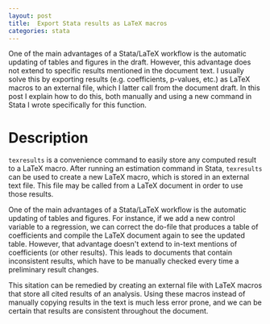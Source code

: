 ```yaml
---
layout: post
title:  Export Stata results as LaTeX macros
categories: stata
---
```


One of the main advantages of a Stata/LaTeX workflow is the automatic updating of tables and figures in the draft. However, this advantage does not extend to specific results mentioned in the document text. I usually solve this by exporting results (e.g. coefficients, p-values, etc.) as LaTeX macros to an external file, which I latter call from the document draft. In this post I explain how to do this, both manually and using a new command in Stata I wrote specifically for this function.

# Description

`texresults` is a convenience command to easily store any computed result to a LaTeX macro.
After running an estimation command in Stata, `texresults` can be used to create a new LaTeX macro, which is stored in an external text file.
This file may be called from a LaTeX document in order to use those results.

One of the main advantages of a Stata/LaTeX workflow is the automatic updating of tables and figures.
For instance, if we add a new control variable to a regression, we can correct the do-file that produces a table of coefficients and compile the LaTeX document again to see the updated table.
However, that advantage doesn't extend to in-text mentions of coefficients (or other results).
This leads to documents that contain inconsistent results, which have to be manually checked every time a preliminary result changes. 

This sitation can be remedied by creating an external file with LaTeX macros that store all cited results of an analysis.
Using these macros instead of manually copying results in the text is much less error prone, and we can be certain that results are consistent throughout the document.